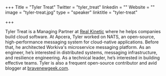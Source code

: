+++
Title = "Tyler Treat"
Twitter = "tyler_treat"
linkedin = ""
Website = ""
image = "tyler-treat.jpg"
type = "speaker"
linktitle = "tyler-treat"

+++

Tyler Treat is a Managing Partner at [Real Kinetic](https://www.realkinetic.com/) where he helps companies build cloud software. At Apcera, Tyler worked on NATS, an open-source, high-performance messaging system for cloud-native applications. Before that, he architected Workiva's microservice messaging platform. As an engineer, he’s interested in distributed systems, messaging infrastructure, and resilience engineering. As a technical leader, he’s interested in building effective teams. Tyler is also a frequent open-source contributor and avid blogger at [bravenewgeek.com](bravenewgeek.com).
